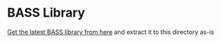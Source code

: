 # BASS Library

[Get the latest BASS library from here](http://www.un4seen.com/) and extract it to this directory as-is

